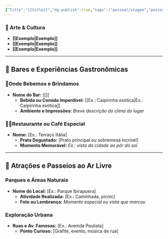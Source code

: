```yaml
---
{"Title":"{{title}}","dg-publish":true,"tags":["pessoal/viagem","pessoal/lugares"],"permalink":"/0-settings/template/4-lugares/","dgPassFrontmatter":true}
---
```


### 🎨 Arte & Cultura
- **[[Exemplo\|Exemplo]]**
- **[[Exemplo\|Exemplo]]**
- **[[Exemplo\|Exemplo]]**
---
## 🍹 Bares e Experiências Gastronômicas
### 🍻Onde Bebemos e Brindamos
- **Nome do Bar:** [[]]
  - **Bebida ou Comida Imperdível:** [[Ex.: Caipirinha exótica\|Ex.: Caipirinha exótica]]
  - **Ambiente e Impressões:** _Breve descrição do clima do lugar_
### 👨‍🍳Restaurante ou Café Especial
- **Nome:** [Ex.: Terraço Itália]
  - **Prato Degustado:** [Prato principal ou sobremesa incrível]
  - **Momento Memorável:** _Ex.: vista da cidade ao pôr do sol_

---
## 🌳 Atrações e Passeios ao Ar Livre
### Parques e Áreas Naturais
- **Nome do Local:** [Ex.: Parque Ibirapuera]
  - **Atividade Realizada:** [Ex.: Caminhada, picnic]
  - **Foto ou Lembrança:** _Momento especial ou vista que marcou_
### Exploração Urbana
- **Ruas e Av. Famosas:** [Ex.: Avenida Paulista]
  - **Ponto Curioso:** [Grafite, evento, música de rua]
